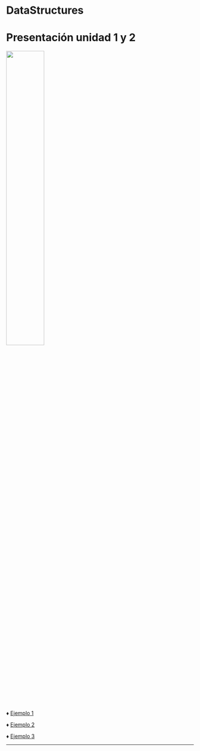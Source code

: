 # DataStructures

# Presentación unidad 1 y 2
<image src="https://ictea.com/cs/assets/img/knowledbase/common/java_logo.png" width="45%" height="45%" ></image>

:diamonds: [Ejemplo 1](https://github.com/soy-russ-bp/DataStructures/tree/Mario-Irabien)

:diamonds: [Ejemplo 2](https://github.com/soy-russ-bp/DataStructures/tree/Russel-Bonilla)

:diamonds: [Ejemplo 3](https://github.com/soy-russ-bp/DataStructures/tree/Mateo-Ortiz)

---